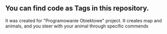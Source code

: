 ## You can find code as Tags in this repository.
It was created for "Programowanie Obiektowe" project.
It creates map and animals, and you steer with your animal through specific commends
